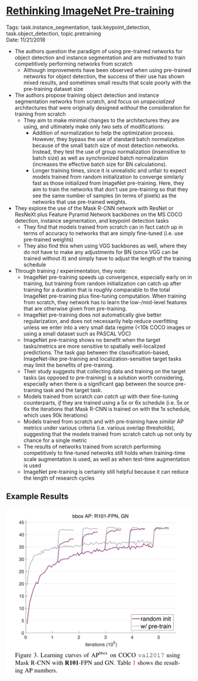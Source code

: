 # [Rethinking ImageNet Pre-training](https://arxiv.org/abs/1811.08883v1)

Tags: task.instance_segmentation, task.keypoint_detection, task.object_detection, topic.pretraining  
Date: 11/21/2018   

- The authors question the paradigm of using pre-trained networks for object detection and instance segmentation and are motivated to train competitively performing networks from scratch
    - Although improvements have been observed when using pre-trained networks for object detection, the success of their use has shown mixed results, and sometimes small results that scale poorly with the pre-training dataset size
- The authors propose training object detection and instance segmentation networks from scratch, and focus on *unspecialized* architectures that were originally designed *without* the consideration for training from scratch
    - They aim to make minimal changes to the architectures they are using, and ultimately make only two sets of modifications:
        - Addition of normalization to help the optimization process. However, they bypass the use of standard batch normalization because of the small batch size of most detection networks. Instead, they test the use of group normalization (insensitive to batch size) as well as synchronized batch normalization (increases the effective batch size for BN calculations).
        - Longer training times, since it is unrealistic and unfair to expect models trained from random initialization to converge similarly fast as those initialized from ImageNet pre-training. Here, they aim to train the networks that don't use pre-training so that they see the same number of samples (in terms of pixels) as the networks that use pre-trained weights.
- They explore the use of the Mask R-CNN network with ResNet or ResNeXt plus Feature Pyramid Network backbones on the MS COCO detection, instance segmentation, and keypoint detection tasks
    - They find that models trained from scratch can in fact catch up in terms of accuracy to networks that are simply fine-tuned (i.e. use pre-trained weights)
    - They also find this when using VGG backbones as well, where they do not have to make any adjustments for BN (since VGG can be trained without it) and simply have to adjust the length of the training schedule
- Through training / experimentation, they note:
    - ImageNet pre-training speeds up convergence, especially early on in training, but training from random initialization can catch up after training for a duration that is roughly comparable to the total ImageNet pre-training plus fine-tuning computation. When training from scratch, they network has to learn the low-/mid-level features that are otherwise given from pre-training.
    - ImageNet pre-training does *not* automatically give better regularization, and does not necessarily help reduce overfitting unless we enter into a very small data regime (<10k COCO images or using a small dataset such as PASCAL VOC)
    - ImageNet pre-training shows no benefit when the target tasks/metrics are more sensitive to spatially well-localized predictions. The task gap between the classification-based, ImageNet-like pre-training and localization-sensitive target tasks may limit the benefits of pre-training.
    - Their study suggests that collecting data and training on the target tasks (as opposed to pre-training) is a solution worth considering, especially when there is a significant gap between the source pre-training task and the target task.
    - Models trained from scratch *can catch up* with their fine-tuning counterparts, *if* they are trained using a 5x or 6x schedule (i.e. 5x or 6x the iterations that Mask R-CNN is trained on with the 1x schedule, which uses 90k iterations)
    - Models trained from scratch and with pre-training have *similar* AP metrics under various criteria (i.e. various overlap thresholds), suggesting that the models trained from scratch catch up not only by chance for a single metric
    - The results of networks trained from scratch performing competitively to fine-tuned networks still holds when training-time scale augmentation is used, as well as when test-time augmentation is used
    - ImageNet pre-training is certainly still helpful because it can reduce the length of research cycles

## Example Results

![Example Results](./images/rethinking_pretraining_results.png)
